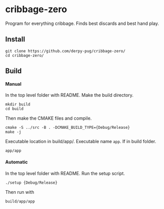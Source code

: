 # cribbage-zero
Program for everything cribbage. Finds best discards and best hand play.


## Install
```
git clone https://github.com/derpy-pug/cribbage-zero/
cd cribbage-zero/
```

## Build
#### Manual
In the top level folder with README. Make the build directory.
```
mkdir build
cd build
````

Then make the CMAKE files and compile.
```
cmake -S ../src -B . -DCMAKE_BUILD_TYPE={Debug/Release}
make -j
```

Executable location in build/app/. Executable name `app`. If in build folder.
```
app/app
```

#### Automatic

In the top level folder with README. Run the setup script.
```
./setup {Debug/Release}
```

Then run with
```
build/app/app
```
